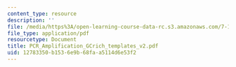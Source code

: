 ```yaml
---
content_type: resource
description: ''
file: /media/https%3A/open-learning-course-data-rc.s3.amazonaws.com/7-13-experimental-microbial-genetics-fall-2003/12783350b1536e9b68faa5114d6e53f2_PCR_Amplification_GCrich_templates_v2.pdf
file_type: application/pdf
resourcetype: Document
title: PCR_Amplification_GCrich_templates_v2.pdf
uid: 12783350-b153-6e9b-68fa-a5114d6e53f2
---
```

